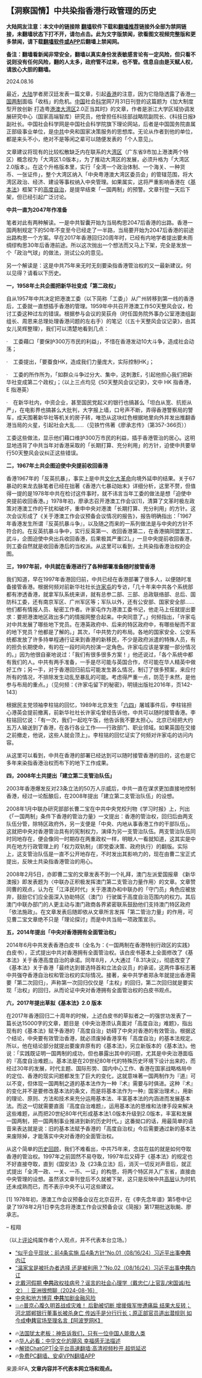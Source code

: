  <!-- 面包屑导航 --> <h2>【洞察国情】中共染指香港行政管理的历史</h2> <p class="notice"><b>大陆网友注意：本文中的链接除 <a href="https://github.com/bannedbook/fanqiang" >翻墙</a>软件下载和<a href="https://github.com/killgcd/justmysocks/blob/master/README.md">翻墙推荐</a>链接外全部为禁网链接，未翻墙状态下打不开，请勿点击。此为文字版禁闻，欲看图文视频完整版和更多禁闻，请下载<a href="https://github.com/bannedbook/fanqiang">翻墙软件或APP</a>后翻墙上禁闻网。</p><p>备注：翻墙看新闻非常安全，翻墙以真实身份发表敏感言论有一定风险，但只看不说则没有任何风险，翻的人太多，政府管不过来，也不管。信息自由是天赋人权，请放心大胆的翻墙。</b></p>  <div class="entry"> <p>2024.08.16 </p> <p>最近，<span class='wp_keywordlink_affiliate'><a href="https://www.bannedbook.org/" title="大陆" target="_blank">大陆</a></span>学者房汉廷发表一篇文章，引起<a href="https://www.bannedbook.org/bnews/tag/%e9%a6%99%e6%b8%af/" class="st_tag internal_tag" rel="tag" title="标签 香港 下的日志">香港</a>的注意，因为它隐隐透露了香港<a href="https://www.bannedbook.org/bnews/tag/%e4%b8%80%e5%9b%bd%e4%b8%a4%e5%88%b6/" class="st_tag internal_tag" rel="tag" title="标签 一国两制 下的日志">一国两制</a>面临「收档」的危机。<span class='wp_keywordlink_affiliate'><a href="https://www.bannedbook.org/" title="中国" target="_blank">中国</a></span>社会<span class='wp_keywordlink'><a href="https://www.bannedbook.org/forum11/topic309.html" title="禁片：“科学”的棍子" target="_blank">科学</a></span>网7月31日刊登的这篇题为《加大制度型开放创新 打造粤<a href="https://www.bannedbook.org/bnews/tag/%E6%B8%AF%E6%BE%B3/" class="st_tag internal_tag" rel="tag" title="标签 港澳 下的日志">港澳</a><a href="https://www.bannedbook.org/bnews/tag/%E5%A4%A7%E6%B9%BE%E5%8C%BA/" class="st_tag internal_tag" rel="tag" title="标签 大湾区 下的日志">大湾区</a>2.0正当其时》的文章，作者是浙江大学区域协调发展研究中心（国家高端智库）研究员，他曾担任科技部战略院副院长、《科技日报》副社长。中国社会科学网是中国社会科学院旗下理论网站，后者是中国国务院直属正部级事业单位，是<a href="https://www.bannedbook.org/bnews/tag/%e4%b8%ad%e5%85%b1/" class="st_tag internal_tag" rel="tag" title="标签 中共 下的日志">中共</a>中央和国家决策服务的思想库。无论从作者到他的单位，都是来头不小，绝对不是等闲之辈可以随便发表的「个人意见」。</p> <p>文章建议将现有的比较松散缺乏内在联系的大<a href="https://www.bannedbook.org/bnews/tag/%e6%b9%be%e5%8c%ba/" class="st_tag internal_tag" rel="tag" title="标签 湾区 下的日志">湾区</a>（广东省9市加上港澳两个特区）概念视为「大湾区1.0版本」，为了推动大湾区的发展，必须升格为「大湾区2.0版本」。在这个升格版本里，实行「全湾一个政治体制、一个海关、一种货币、一张证件」，整个大湾区纳入「中央粤港澳大湾区委员会」的管辖范围，将大湾区政治、经济、建设等事权纳入中央管理。如果属实，这将严重影响香港在《<a href="https://www.bannedbook.org/bnews/tag/%e5%9f%ba%e6%9c%ac%e6%b3%95/" class="st_tag internal_tag" rel="tag" title="标签 基本法 下的日志">基本法</a>》框架下的<a href="https://www.bannedbook.org/bnews/tag/%E9%AB%98%E5%BA%A6%E8%87%AA%E6%B2%BB/" class="st_tag internal_tag" rel="tag" title="标签 高度自治 下的日志">高度自治</a>，是提早结束「一国两制」的预警。文章刊登一天后下架，但已经引起广泛讨论。</p> <p><strong>中共一直为2047年作准备</strong></p> <p>笔者对此有两种解读。一是中共智囊开始为当局构思2047后香港的出路。香港一国两制规定下的50年不变至今已经走了一半路，当局要开始为2047后香港的前途出路构思一个方案。早在2017年香港回归20周年时，已经有内地学者提出要未雨绸缪构思30年后香港前途。所以这次抛出一个想法而又马上下架，完全是发放一个「政治气球」的做法，测试公众的意见。</p> <p>另一个解读是：这是中共75年来无时无刻要染指香港管治权的又一最新建议。何以见得？请看以下历史。</p> <p><strong>一，1958年土共企图把新华社变成「第二政权」</strong></p> <p>自从1957年中共决定把港澳工委（以下简称「工委」）从广州转移到第一线的香港后，工委就一直想插手香港的管理。1959年中共召开港澳工作50天整风会议，检讨工委这种过左的错误。根据参与会议的吴荻舟（时任国务院外事办公室港澳组副组长、周恩来总理处理香港问题的左右手）的笔记（《五十天整风会议记录》，由其女儿吴辉整理），我们可以清楚地看到几点：</p>  <p>·　工委藉口「要保护300万市民的利益」，不惜在香港发动10大斗争，造成社会动荡；</p> <p>·　工委提出，「要蚕食HK，造成我们力量庞大，实际控制HK」；</p> <p>·　工委的所作所为，「如群众斗争过分大、集中，这刺激E，引起他担心我们把新华社变成第二个政权」；（以上三点均见《50天整风会议记录》，文中 HK 指香港，E 指港英）</p> <p>·　在新华社内，中资企业，甚至国民党起义的银行也搞甚么「坦白从宽、抗拒从严」，在电影界也搞甚么大批判，大字报上墙，口号声不断，弄得香港警察局的警车，成天围著新华社等机关的房子转，唯恐从这块红色根据地里向外并发出推翻香港当局的火星，引起社会大乱……（见铁竹伟著《廖承志传》（第357-366页））</p> <p>工委这些做法，显示他们藉口维护300万市民的利益，插手香港管治的居心。这明显地违背了中共当年对香港采取的「长期打算、充分利用」的方针，迫使中共要举行50天整风会议纠正这些错误。</p> <p><strong>二，1967年土共企图迫使中央提前收回香港</strong></p> <p>香港1967年的「反英抗暴」，事实上是中共<span class='wp_keywordlink'><a href="https://www.bannedbook.org/forum2/topic973.html" title="《文化大革命：历史真相和集体记忆》" target="_blank">文化大革命</a></span>向境外延申的结果。关于67暴动的来龙去脉笔者已经在拙著《香港六七暴动始末》详细分析，这里不赘，但值得一提的是1978年中共在检讨这件事时，就不讳言当年工委的做法是想「迫使中央提前收回香港。」1978年初，廖承志召开港澳工作会议[1]，清算了文革时极左政策对港澳工作的干扰和破坏，重申中央对港澳「长期打算、充分利用」的方针。这次会议形成了《关于港澳工作会议预备会议情况的报告》，报告明确指出：「1967年香港发生所谓『反英抗暴斗争』，以及随之而来的一系列做法是与中央的方针不符合的。在反英抗暴斗争中，实行反英第一、收回香港第二，在香港搞同盟罢工、武斗，企图迫使中央出兵收回香港，后果极其严重[2]。」一旦中央提前收回香港，则工委自然就是收回香港后的当权派。从这里可以看到，土共染指香港治权的企图。</p> <p><strong>三，1997年前，中共就在香港进行了各种部署准备随时接管香港</strong></p>  <p>我们知道，早在1997年香港回归前，中共已经在香港部署了很多人，以便随时准备接管香港。根据何频对前新华社社长<a href="https://www.bannedbook.org/bnews/tag/%e8%ae%b8%e5%ae%b6%e5%b1%af/" class="st_tag internal_tag" rel="tag" title="标签 许家屯 下的日志">许家屯</a>的专访，「几十年来中共各个系统部都有渗透香港，就拿军队系统来讲，就有总参二部、三部、总政联络部、总后、国防科工委，还有南京军区、广州军区等；军队以外，还有公安部、国家安全部……他们都有情报人员、秘密工作者。许家屯作为港澳工委书记，他走马上任就提出要求：要把港澳地区政出多门的情报网整合起来。中央同意了。」何频指出，「许家屯对中共发展了哪些地下党员。在港英政府中、后来的特区政府中，有哪些秘而不宣的地下党员？他都是了解的。」其次，「中共势力的布局。各地的国家安全、公安系统都发放了许多持单程通行证来到香港的新移民，不少是政府派遣的特殊人员，有的担负长期使命，有的在一段时间内扮演一定角色。许家屯应该是掌握一部分情况的。」因为他很自豪地说过：「我们有很多很多方案！」他还说过，「各个系统中都有我们的人。中共有两手准备，一手是尽可能与英国合作，尽可能在华人精英中做好工作；另一手，对于香港回归前后可能发生甚么情况，制订了很多预案，来应付所有的情况，不排除发生动乱至暴乱的可能。考虑得严重一点，防范于未然，是他参与布局的重点。」（见何频：《许家屯留下的秘密》，明镜出版社2016年，页142-143）</p> <p>根据民主党领袖李柱铭的回忆，1989年北京发生「<span class='wp_keywordlink'><a href="https://www.bannedbook.org/forum2/topic2509.html" title="《中国六四真相》" target="_blank">六四</a></span>」屠城事件后，李柱铭担心港英会提前撤离，前新华社社长许家屯曾经告诉他，中共可以随时接管香港。李柱铭回忆说：「有一次，我们一起吃午饭，他告诉我不要太担心。北京已经把大约五万人输送到了香港，在各行各业工作——行政部门、职业领域。如果英国在交接之前撤走，他说，这些人就会顶上」。李柱铭的回忆证实了何频对许家屯的访问内容。</p> <p>从这里可以看到，中共在香港的部署已经达到可以随时接管香港的目的，这也是它多年来染指香港治权而布下的地下工作成果。</p> <p><strong>四，2008年土共提出「建立第二支管治队伍」</strong></p> <p>2003年香港爆发反对23条立法的50万人示威后，中共一直在谋求更加直接地控制香港，经过一论酝酿后，在2008年提出「建立第二支管治队伍」的设想。</p> <p>2008年1月中联办研究部部长曹二宝在中共中央党校刋物《学习时报》上，刋出《「一国两制」条件下香港的管治力量》一文提出：香港的管治权，回归后由两支队伍分管，除特区政府外，另一支便是「中央、内地从事香港工作的干部队伍」。这就把中央对香港管治具有的宪制权力，演绎为另一支管治队伍。两支管治队伍同时同地存在，便会像同一时期存在两重政权一样，明眼人一看就知道，这其实是中共在地方行政管理上的「权力双轨制」（即党委决策、政府执行）的翻版。实际上，这支管治队伍是一直不公开地存在，不时发出其影响力的，现在由曹二宝正式提出，反映土共染指香港管治的用心。</p> <p>2008年2月5日，亦即曹二宝的文章发表不到一个礼拜，澳门左派爱国报章 《新华澳报》即发表题为〈中联办正积极发挥澳门第二支管治力量作用〉的文章。文章赞同曹的观点，认为在「江泽民时代」关于港澳办和中联办的「守门员」角色应被放弃，鼓励它们应全面深入协助特区（澳门）行驶属于高度自治范围内的权力。其后澳门中联办部门的人更主动与澳门政商各界紧密联系鼓励他们支持澳门特区政府「依法施政」。在文章发表后随即依从文章所言发挥「第二管治力量」的作用，可见曹二宝文章绝不只是「理论探讨」而是中共当局一项政策宣示。</p> <p><strong>五，2014年提出「中央对香港拥有全面管治权」</strong></p>  <p>2014年6月中共发表香港白皮书（全名为：《一国两制在香港特别行政区的实践》白皮书），正式提出中共对香港拥有全面管治权。该白皮书基本上全面修改了《基本法》关于香港高度自治的承诺。同年8月，人大通过「8.31决议」，彻底改变了《基本法》关于香港「最终达到普选特首和立法会议员」的承诺，这两件事标志著中共强夺香港自治权和管治权的实际情况。接著，亲中共学者郑永年就提出香港需要「第二次回归」，声称第一次回归仅仅是「主权」的回归，第二次回归就是要实现「治权」的回归，从而论证中央对香港拥有全面管治权的白皮书观点。</p> <p><strong>六，2017年提出草拟《基本法》2.0 版本</strong></p> <p>在2017年香港回归二十周年的时候，上述白皮书的草拟者之一的强世功发表了一篇长达15000字的文章，题目是《中央治港须认真面对「高度自治」难题》，指出现有的《基本法》赋予香港的「高度自治」妨碍了中央对香港的有效管治。根据这个结论，中央要有效管治香港，就必须废掉香港享有「高度自治」的基本法规定。所以，他在结论部分就提出要废弃原有的《基本法》，另立新版本的《基本法》。他说：「实践既证明一国两制的成功，但也暴露出其中的问题，尤其是中央治港面临的『高度自治难题』。基本法是在20世纪80年代的特殊历史环境下设计出来的，而经过30年的发展，时代主题、国际形势、国内中心工作、香港在国家战略格局中的定位、香港的现实问题都发生了巨大的变化，这就意味著一国两制作为『道』可以不变，但体现一国两制之道的基本法作为一种『术』需要与时俱进。这种『术』的变化并不是要修改基本法的条文，而是将基本法作为一种』国家治理术』，用新的理论、原则、方法和技术来充分运用基本法、丰富基本法的内涵进而发展基本法。而这一切就需要直面『高度自治难题』，运用基本法的思维和法律手段来解决这些难题，从而把20世纪80年代形成基本法1.0版本升级到2.0版本，丰富和发展一国两制，把一国两制事业推进到新的历史时代。」这番拗口的话，用最简单的语音来表达就是说：旧的基本法赋予香港的「高度自治权」今后需要通过新的基本法来废除掉，才能落实中央对香港的全面管治权。</p> <p>从这个简单的<span class='wp_keywordlink'><a href="https://www.bannedbook.org/forum2/topic952.html" title="历史回顾：从“抗美援朝”到“大跃进”" target="_blank">历史回顾</a></span>，我们不难看出，中共75年来，念兹在兹的就是如何夺取香港的管治权。1997年之前固然不易夺取，1997年后又碍于《基本法》的规定也不好直接夺取，直到《国安法》及《23条立法》后，消灭一切反对声音后，就正式提出「全湾一政、一关、一币、一证」的构思，将两个特区并入广东省，直接由中央管理的设想。虽然该文章刊登后不久就被下架，这只是反映中共<span class='wp_keywordlink_affiliate'><a href="https://www.bannedbook.org/bnews/ccpdope/" title="中共高层内幕" target="_blank">高层</a></span>认为时机还未成熟而已，而不表示中央不认可这些建议。</p> <p>[1] 1978年初，港澳工作会议预备会议在北京召开，在《李先念年谱》第5卷中记录了1978年2月1日李先念将港澳工作会议预备会议《简报》第17期批送耿飈、廖承志。</p> <p>&#8211; 程翔</p> <p>（以上<span class='wp_keywordlink_affiliate'><a href="https://www.bannedbook.org/bnews/comments/" title="新闻评论" target="_blank">评论</a></span>纯属作者个人观点，并不代表本台立场。）</p> <!--<div id="taboola-mid-1"></div>--><ul class='op-related-articles' title='相关阅读'> <li><a href='https://www.bannedbook.org/bnews/sohnews/20240816/2075526.html' target='_blank'>“似乎合乎现状：前4条实施 后4条方针”No.01（08/16/24）习近平出事<b>中共</b>内讧</a></li> <li><a href='https://www.bannedbook.org/bnews/sohnews/20240816/2075525.html' target='_blank'>“温家宝是被托办者选择 还是被利用？”No.02（08/16/24）习近平出事<b>中共</b>内讧</a></li> <li><a href='https://www.bannedbook.org/bnews/comments/20240816/2075514.html' target='_blank'>北戴河假期 <b>中共</b>政权挂病号？谣言的社会心理学（戴忠仁/上官乱/宋国诚/杜文）｜亚洲很想聊（2024-08-16）</a></li> <li><a href='https://www.bannedbook.org/bnews/ssgc/20240816/2075505.html' target='_blank'>中央和地方博弈 <b>中共</b>加剧金融风险</a></li> <li><a href='https://www.bannedbook.org/bnews/bannedvideo/20240816/2075479.html' target='_blank'>💥🔥普京心腹久明首战成灾难！ 后勤被切断 增援俄军惨遭痛扁 结果大反转；河北邯郸银行董事长被杀身亡 传凶手是分行行长；原正部官员道出潜规则 如今成<b>中共</b>官场至理名言【阿波罗网K】</a></li> </ul> <ul class="texttj"> <li>🔥<a href="https://www.bannedbook.org/bnews/ssgc/20230219/1850782.html" target="_blank">法国犹太老板：神告诉我们，只有一位中国人能救人类</a></li> <li>🔥<a href="https://www.bannedbook.org/bnews/comments/20220220/1694796.html" target="_blank">华人必看：中华文化的飓风 幸福感无法描述</a></li> <li>🔥<a href="https://github.com/bannedbook/fanqiang/wiki/V2ray%E6%9C%BA%E5%9C%BA" target="_blank">解锁ChatGPT|全平台高速翻墙:高清视频秒开,超低延迟</a></li> <li>🔥<a href="https://github.com/bannedbook/fanqiang/wiki/%E7%A6%81%E9%97%BB%E7%BD%91%E5%AE%89%E5%8D%93%E7%BF%BB%E5%A2%99%E6%96%B0%E9%97%BBAPP" target="_blank">免费PC翻墙、安卓VPN翻墙APP</a></li> </ul><p>来源:RFA, <strong>文章内容并不代表本网立场和观点。</strong></p> <a name='sharetosocial'></a> <div style="margin-bottom:5px;padding-bottom:5px;clear:both"> <div id="archive-pix-1" class="banner-ads"> <!-- AuctionX Display platform tag START --> <div id="27602x728x90x621x_ADSLOT1" clicktrack="%%CLICK_URL_ESC%%"></div>  <!-- AuctionX Display platform tag END --> </div> <div id="archive-pix-2" class="banner-ads"> <!-- AuctionX Display platform tag START --> <div id="27556x300x250x621x_ADSLOT1" clicktrack="%%CLICK_URL_ESC%%" style="margin:0 auto;text-align:center"></div>  <!-- AuctionX Display platform tag END --> </div> </div>  <div id="archive-pix-1" class="banner-ads"> <!-- AuctionX Display platform tag START --> <div id="27603x728x90x621x_ADSLOT1" clicktrack="%%CLICK_URL_ESC%%"></div>  <!-- AuctionX Display platform tag END --> </div> </div><!--END ENTRY--> 
